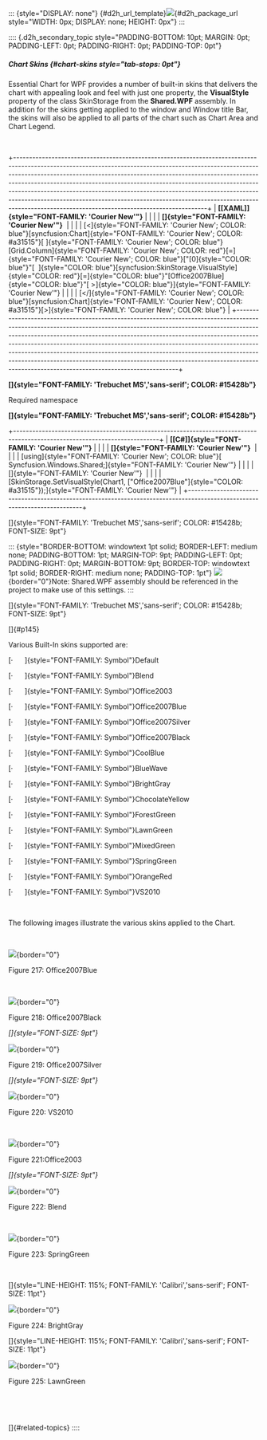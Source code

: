 ::: {style="DISPLAY: none"}
[](ms-xhelp:///?Id=d2h_url_template){#d2h_url_template}![](!package_url!){#d2h_package_url style="WIDTH: 0px; DISPLAY: none; HEIGHT: 0px"}
:::

:::: {.d2h_secondary_topic style="PADDING-BOTTOM: 10pt; MARGIN: 0pt; PADDING-LEFT: 0pt; PADDING-RIGHT: 0pt; PADDING-TOP: 0pt"}
##### Chart Skins {#chart-skins style="tab-stops: 0pt"}

Essential Chart for WPF provides a number of built-in skins that delivers the chart with appealing look and feel with just one property, the **VisualStyle** property of the class SkinStorage from the **Shared.WPF** assembly. In addition for the skins getting applied to the window and Window title Bar, the skins will also be applied to all parts of the chart such as Chart Area and Chart Legend.

 

+------------------------------------------------------------------------------------------------------------------------------------------------------------------------------------------------------------------------------------------------------------------------------------------------------------------------------------------------------------------------------------------------------------------------------------------------------------------------------------------------------------------------------------------------+
| **[\[XAML\]]{style="FONT-FAMILY: 'Courier New'"}**                                                                                                                                                                                                                                                                                                                                                                                                                                                                                             |
|                                                                                                                                                                                                                                                                                                                                                                                                                                                                                                                                                |
| **[]{style="FONT-FAMILY: 'Courier New'"}**                                                                                                                                                                                                                                                                                                                                                                                                                                                                                                     |
|                                                                                                                                                                                                                                                                                                                                                                                                                                                                                                                                                |
| [\<]{style="FONT-FAMILY: 'Courier New'; COLOR: blue"}[syncfusion:Chart]{style="FONT-FAMILY: 'Courier New'; COLOR: #a31515"}[ ]{style="FONT-FAMILY: 'Courier New'; COLOR: blue"}[Grid.Column]{style="FONT-FAMILY: 'Courier New'; COLOR: red"}[=]{style="FONT-FAMILY: 'Courier New'; COLOR: blue"}[\"[0]{style="COLOR: blue"}\"[  ]{style="COLOR: blue"}[syncfusion:SkinStorage.VisualStyle]{style="COLOR: red"}[=]{style="COLOR: blue"}\"[Office2007Blue]{style="COLOR: blue"}\"[ \>]{style="COLOR: blue"}]{style="FONT-FAMILY: 'Courier New'"} |
|                                                                                                                                                                                                                                                                                                                                                                                                                                                                                                                                                |
| [\</]{style="FONT-FAMILY: 'Courier New'; COLOR: blue"}[syncfusion:Chart]{style="FONT-FAMILY: 'Courier New'; COLOR: #a31515"}[\>]{style="FONT-FAMILY: 'Courier New'; COLOR: blue"}                                                                                                                                                                                                                                                                                                                                                              |
+------------------------------------------------------------------------------------------------------------------------------------------------------------------------------------------------------------------------------------------------------------------------------------------------------------------------------------------------------------------------------------------------------------------------------------------------------------------------------------------------------------------------------------------------+

**[]{style="FONT-FAMILY: 'Trebuchet MS','sans-serif'; COLOR: #15428b"}** 

Required namespace

**[]{style="FONT-FAMILY: 'Trebuchet MS','sans-serif'; COLOR: #15428b"}** 

+---------------------------------------------------------------------------------------------------------------------------+
| **[\[C#\]]{style="FONT-FAMILY: 'Courier New'"}**                                                                          |
|                                                                                                                           |
| **[]{style="FONT-FAMILY: 'Courier New'"}**                                                                                |
|                                                                                                                           |
| [using]{style="FONT-FAMILY: 'Courier New'; COLOR: blue"}[ Syncfusion.Windows.Shared;]{style="FONT-FAMILY: 'Courier New'"} |
|                                                                                                                           |
| []{style="FONT-FAMILY: 'Courier New'"}                                                                                    |
|                                                                                                                           |
| [SkinStorage.SetVisualStyle(Chart1, [\"Office2007Blue\"]{style="COLOR: #a31515"});]{style="FONT-FAMILY: 'Courier New'"}   |
+---------------------------------------------------------------------------------------------------------------------------+

[]{style="FONT-FAMILY: 'Trebuchet MS','sans-serif'; COLOR: #15428b; FONT-SIZE: 9pt"} 

::: {style="BORDER-BOTTOM: windowtext 1pt solid; BORDER-LEFT: medium none; PADDING-BOTTOM: 1pt; MARGIN-TOP: 9pt; PADDING-LEFT: 0pt; PADDING-RIGHT: 0pt; MARGIN-BOTTOM: 9pt; BORDER-TOP: windowtext 1pt solid; BORDER-RIGHT: medium none; PADDING-TOP: 1pt"}
![](ImagesExt/image81_1.jpg){border="0"}Note: Shared.WPF assembly should be referenced in the project to make use of this settings.
:::

[]{style="FONT-FAMILY: 'Trebuchet MS','sans-serif'; COLOR: #15428b; FONT-SIZE: 9pt"} 

[]{#p145} 

Various Built-In skins supported are:

[·      ]{style="FONT-FAMILY: Symbol"}Default

[·      ]{style="FONT-FAMILY: Symbol"}Blend

[·      ]{style="FONT-FAMILY: Symbol"}Office2003

[·      ]{style="FONT-FAMILY: Symbol"}Office2007Blue

[·      ]{style="FONT-FAMILY: Symbol"}Office2007Silver

[·      ]{style="FONT-FAMILY: Symbol"}Office2007Black

[·      ]{style="FONT-FAMILY: Symbol"}CoolBlue

[·      ]{style="FONT-FAMILY: Symbol"}BlueWave

[·      ]{style="FONT-FAMILY: Symbol"}BrightGray

[·      ]{style="FONT-FAMILY: Symbol"}ChocolateYellow

[·      ]{style="FONT-FAMILY: Symbol"}ForestGreen

[·      ]{style="FONT-FAMILY: Symbol"}LawnGreen

[·      ]{style="FONT-FAMILY: Symbol"}MixedGreen

[·      ]{style="FONT-FAMILY: Symbol"}SpringGreen

[·      ]{style="FONT-FAMILY: Symbol"}OrangeRed

[·      ]{style="FONT-FAMILY: Symbol"}VS2010

 

The following images illustrate the various skins applied to the Chart.

 

![](ImagesExt/image81_226.jpg){border="0"}

Figure 217: Office2007Blue

 

![](ImagesExt/image81_227.jpg){border="0"}

Figure 218: Office2007Black

*[]{style="FONT-SIZE: 9pt"}* 

![](ImagesExt/image81_228.jpg){border="0"}

Figure 219: Office2007Silver

*[]{style="FONT-SIZE: 9pt"}* 

![](ImagesExt/image81_229.jpg){border="0"}

Figure 220: VS2010

 

![](ImagesExt/image81_230.jpg){border="0"}

Figure 221:Office2003

*[]{style="FONT-SIZE: 9pt"}* 

![](ImagesExt/image81_231.jpg){border="0"}

Figure 222: Blend

 

![](ImagesExt/image81_232.jpg){border="0"}

Figure 223: SpringGreen

 

[]{style="LINE-HEIGHT: 115%; FONT-FAMILY: 'Calibri','sans-serif'; FONT-SIZE: 11pt"} 

![](ImagesExt/image81_233.jpg){border="0"}

Figure 224: BrightGray

[]{style="LINE-HEIGHT: 115%; FONT-FAMILY: 'Calibri','sans-serif'; FONT-SIZE: 11pt"} 

![](ImagesExt/image81_234.jpg){border="0"}

Figure 225: LawnGreen

 

 

[]{#related-topics}
::::
